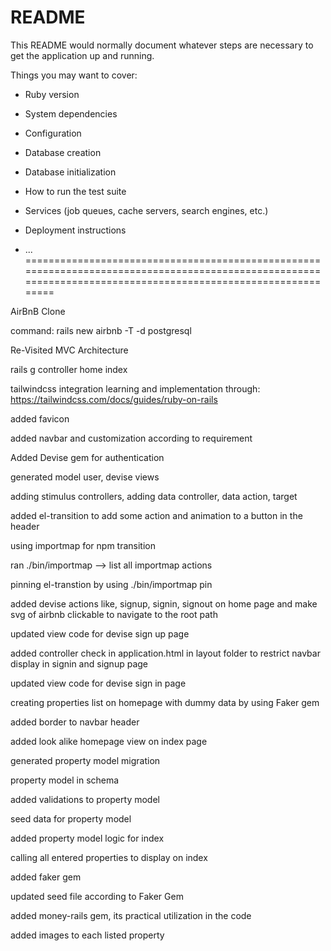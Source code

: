 # README

This README would normally document whatever steps are necessary to get the
application up and running.

Things you may want to cover:

* Ruby version

* System dependencies

* Configuration

* Database creation

* Database initialization

* How to run the test suite

* Services (job queues, cache servers, search engines, etc.)

* Deployment instructions

* ...
==============================================================================================================================================================

AirBnB Clone

command: rails new airbnb -T -d postgresql

Re-Visited MVC Architecture 

rails g controller home index

tailwindcss integration learning and implementation through: https://tailwindcss.com/docs/guides/ruby-on-rails

added favicon

added navbar and customization according to requirement

Added Devise gem for authentication

generated model user, devise views

adding stimulus controllers, adding data controller, data action, target

added el-transition to add some action and animation to a button in the header

using importmap for npm transition

ran ./bin/importmap  --> list all importmap actions

pinning el-transtion by using ./bin/importmap pin

added devise actions like, signup, signin, signout on home page and make svg of airbnb clickable to navigate to the root path

updated view code for devise sign up page

added controller check in application.html in layout folder to restrict navbar display in signin and signup page

updated view code for devise sign in page   

creating properties list on homepage with dummy data by using Faker gem

added border to navbar header

added look alike homepage view on index page

generated property model migration

property model in schema

added validations to property model

seed data for property model

added property model logic for index

calling all entered properties to display on index

added faker gem

updated seed file according to Faker Gem

added money-rails gem, its practical utilization in the code

added images to each listed property